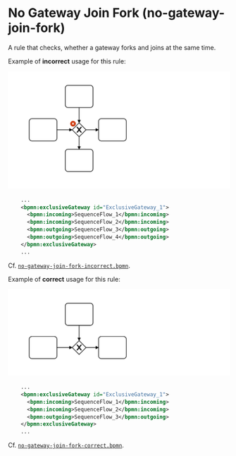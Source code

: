 # No Gateway Join Fork (no-gateway-join-fork)

A rule that checks, whether a gateway forks and joins at the same time.


Example of __incorrect__ usage for this rule:

![Incorrect usage example](./examples/no-gateway-join-fork-incorrect.png)

```xml
    ...
    <bpmn:exclusiveGateway id="ExclusiveGateway_1">
      <bpmn:incoming>SequenceFlow_1</bpmn:incoming>
      <bpmn:incoming>SequenceFlow_2</bpmn:incoming>
      <bpmn:outgoing>SequenceFlow_3</bpmn:outgoing>
      <bpmn:outgoing>SequenceFlow_4</bpmn:outgoing>
    </bpmn:exclusiveGateway>
    ...
```

Cf. [`no-gateway-join-fork-incorrect.bpmn`](./examples/no-gateway-join-fork-incorrect.bpmn).


Example of __correct__ usage for this rule:

![Correct usage example](./examples/no-gateway-join-fork-correct.png)

```xml
    ...
    <bpmn:exclusiveGateway id="ExclusiveGateway_1">
      <bpmn:incoming>SequenceFlow_1</bpmn:incoming>
      <bpmn:incoming>SequenceFlow_2</bpmn:incoming>
      <bpmn:outgoing>SequenceFlow_3</bpmn:outgoing>
    </bpmn:exclusiveGateway>
    ...
```

Cf. [`no-gateway-join-fork-correct.bpmn`](./examples/no-gateway-join-fork-correct.bpmn).